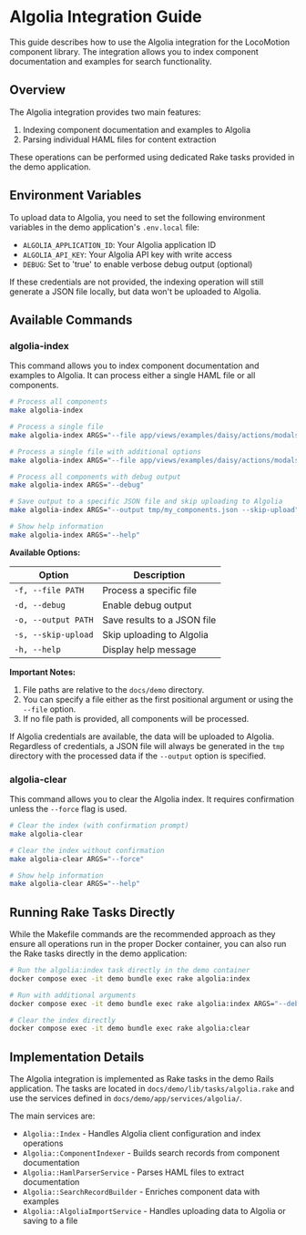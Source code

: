 # Algolia Integration Guide

This guide describes how to use the Algolia integration for the LocoMotion
component library. The integration allows you to index component documentation
and examples for search functionality.


## Overview

The Algolia integration provides two main features:

1. Indexing component documentation and examples to Algolia
2. Parsing individual HAML files for content extraction

These operations can be performed using dedicated Rake tasks provided in the
demo application.


## Environment Variables

To upload data to Algolia, you need to set the following environment variables in the
demo application's `.env.local` file:

- `ALGOLIA_APPLICATION_ID`: Your Algolia application ID
- `ALGOLIA_API_KEY`: Your Algolia API key with write access
- `DEBUG`: Set to 'true' to enable verbose debug output (optional)

If these credentials are not provided, the indexing operation will still
generate a JSON file locally, but data won't be uploaded to Algolia.


## Available Commands

### algolia-index

This command allows you to index component documentation and examples to Algolia.
It can process either a single HAML file or all components.

```bash
# Process all components
make algolia-index

# Process a single file
make algolia-index ARGS="--file app/views/examples/daisy/actions/modals.html.haml"

# Process a single file with additional options
make algolia-index ARGS="--file app/views/examples/daisy/actions/modals.html.haml --output tmp/modals_index.json --skip-upload"

# Process all components with debug output
make algolia-index ARGS="--debug"

# Save output to a specific JSON file and skip uploading to Algolia
make algolia-index ARGS="--output tmp/my_components.json --skip-upload"

# Show help information
make algolia-index ARGS="--help"
```

**Available Options:**

| Option | Description |
| ------ | ----------- |
| `-f, --file PATH` | Process a specific file |
| `-d, --debug` | Enable debug output |
| `-o, --output PATH` | Save results to a JSON file |
| `-s, --skip-upload` | Skip uploading to Algolia |
| `-h, --help` | Display help message |

**Important Notes:**

1. File paths are relative to the `docs/demo` directory.
2. You can specify a file either as the first positional argument or using the `--file` option.
3. If no file path is provided, all components will be processed.

If Algolia credentials are available, the data will be uploaded to Algolia.
Regardless of credentials, a JSON file will always be generated in the `tmp`
directory with the processed data if the `--output` option is specified.


### algolia-clear

This command allows you to clear the Algolia index. It requires confirmation
unless the `--force` flag is used.

```bash
# Clear the index (with confirmation prompt)
make algolia-clear

# Clear the index without confirmation
make algolia-clear ARGS="--force"

# Show help information
make algolia-clear ARGS="--help"
```


## Running Rake Tasks Directly

While the Makefile commands are the recommended approach as they ensure all operations
run in the proper Docker container, you can also run the Rake tasks directly in the demo
application:

```bash
# Run the algolia:index task directly in the demo container
docker compose exec -it demo bundle exec rake algolia:index

# Run with additional arguments
docker compose exec -it demo bundle exec rake algolia:index ARGS="--debug --output tmp/components.json"

# Clear the index directly
docker compose exec -it demo bundle exec rake algolia:clear
```

## Implementation Details

The Algolia integration is implemented as Rake tasks in the demo Rails application. The
tasks are located in `docs/demo/lib/tasks/algolia.rake` and use the services defined in
`docs/demo/app/services/algolia/`.

The main services are:

- `Algolia::Index` - Handles Algolia client configuration and index operations
- `Algolia::ComponentIndexer` - Builds search records from component documentation
- `Algolia::HamlParserService` - Parses HAML files to extract documentation
- `Algolia::SearchRecordBuilder` - Enriches component data with examples
- `Algolia::AlgoliaImportService` - Handles uploading data to Algolia or saving to a file
